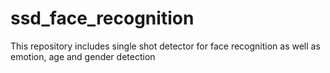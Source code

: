 # ssd_face_recognition
This repository includes single shot detector for face recognition as well as emotion, age and gender detection
